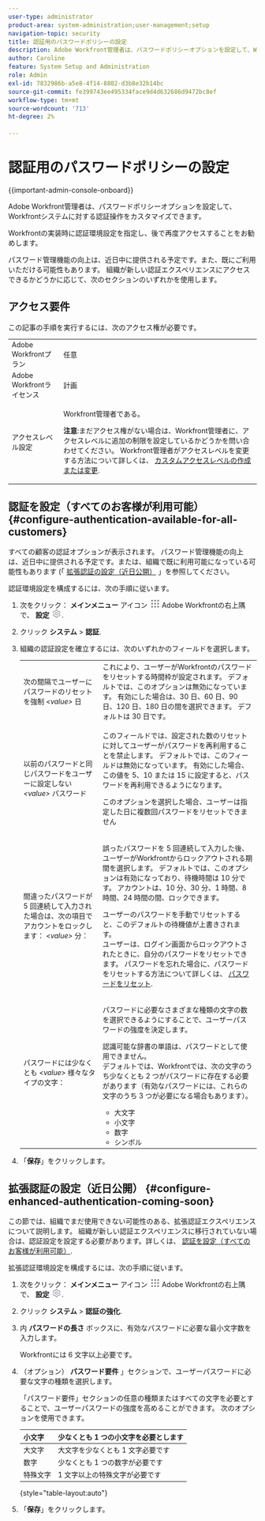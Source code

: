 ```yaml
---
user-type: administrator
product-area: system-administration;user-management;setup
navigation-topic: security
title: 認証用のパスワードポリシーの設定
description: Adobe Workfront管理者は、パスワードポリシーオプションを設定して、Workfrontシステムに対する認証操作をカスタマイズできます。
author: Caroline
feature: System Setup and Administration
role: Admin
exl-id: 7832986b-a5e8-4f14-8802-d3b8e32b14bc
source-git-commit: fe399743ee495334face9d4d632686d9472bc8ef
workflow-type: tm+mt
source-wordcount: '713'
ht-degree: 2%

---
```


# 認証用のパスワードポリシーの設定

{{important-admin-console-onboard}}

Adobe Workfront管理者は、パスワードポリシーオプションを設定して、Workfrontシステムに対する認証操作をカスタマイズできます。

Workfrontの実装時に認証環境設定を指定し、後で再度アクセスすることをお勧めします。

パスワード管理機能の向上は、近日中に提供される予定です。また、既にご利用いただける可能性もあります。 組織が新しい認証エクスペリエンスにアクセスできるかどうかに応じて、次のセクションのいずれかを使用します。

## アクセス要件

この記事の手順を実行するには、次のアクセス権が必要です。

<table style="table-layout:auto"> 
 <col> 
 <col> 
 <tbody> 
  <tr> 
   <td role="rowheader">Adobe Workfrontプラン</td> 
   <td>任意</td> 
  </tr> 
  <tr> 
   <td role="rowheader">Adobe Workfrontライセンス</td> 
   <td>計画</td> 
  </tr> 
  <tr> 
   <td role="rowheader">アクセスレベル設定</td> 
   <td> <p>Workfront管理者である。</p> <p><b>注意</b>:まだアクセス権がない場合は、Workfront管理者に、アクセスレベルに追加の制限を設定しているかどうかを問い合わせてください。 Workfront管理者がアクセスレベルを変更する方法について詳しくは、 <a href="../../../administration-and-setup/add-users/configure-and-grant-access/create-modify-access-levels.md" class="MCXref xref">カスタムアクセスレベルの作成または変更</a>.</p> </td> 
  </tr> 
 </tbody> 
</table>

## 認証を設定（すべてのお客様が利用可能） {#configure-authentication-available-for-all-customers}

すべての顧客の認証オプションが表示されます。 パスワード管理機能の向上は、近日中に提供される予定です。または、組織で既に利用可能になっている可能性もあります (「 [拡張認証の設定（近日公開）](#configure-enhanced-authentication-coming-soon) 」を参照してください。

認証環境設定を構成するには、次の手順に従います。

1. 次をクリック： **メインメニュー** アイコン ![](assets/main-menu-icon.png) Adobe Workfrontの右上隅で、 **設定** ![](assets/gear-icon-settings.png).

1. クリック **システム** > **認証**.

1. 組織の認証設定を確立するには、次のいずれかのフィールドを選択します。

   <table style="table-layout:auto"> 
    <col> 
    <col> 
    <tbody> 
     <tr> 
      <td role="rowheader">次の間隔でユーザーにパスワードのリセットを強制 <em>&lt;value&gt;</em> 日</td> 
      <td>これにより、ユーザーがWorkfrontのパスワードをリセットする時間枠が設定されます。 デフォルトでは、このオプションは無効になっています。 有効にした場合は、30 日、60 日、90 日、120 日、180 日の間を選択できます。 デフォルトは 30 日です。</td> 
     </tr> 
     <tr> 
      <td role="rowheader">以前のパスワードと同じパスワードをユーザーに設定しない <em>&lt;value&gt;</em> パスワード</td> 
      <td> <p>このフィールドでは、設定された数のリセットに対してユーザーがパスワードを再利用することを禁止します。 デフォルトでは、このフィールドは無効になっています。 有効にした場合、この値を 5、10 または 15 に設定すると、パスワードを再利用できるようになります。</p> <p>このオプションを選択した場合、ユーザーは指定した日に複数回パスワードをリセットできません</p> </td> 
     </tr> 
     <tr> 
      <td role="rowheader">間違ったパスワードが 5 回連続して入力された場合は、次の項目でアカウントをロックします： <em>&lt;value&gt;</em> 分： </td> 
      <td> <p>誤ったパスワードを 5 回連続して入力した後、ユーザーがWorkfrontからロックアウトされる期間を選択します。 デフォルトでは、このオプションは有効になっており、待機時間は 10 分です。 アカウントは、10 分、30 分、1 時間、8 時間、24 時間の間、ロックできます。 </p> <p>ユーザーのパスワードを手動でリセットすると、このデフォルトの待機値が上書きされます。 <br>ユーザーは、ログイン画面からロックアウトされたときに、自分のパスワードをリセットできます。 パスワードを忘れた場合に、パスワードをリセットする方法について詳しくは、 <a href="../../../workfront-basics/manage-your-account-and-profile/managing-your-workfront-account/reset-your-password.md" class="MCXref xref">パスワードをリセット</a>.</p> </td> 
     </tr> 
     <tr> 
      <td role="rowheader">パスワードには少なくとも <em>&lt;value&gt;</em> 様々なタイプの文字：</td> 
      <td> <p>パスワードに必要なさまざまな種類の文字の数を選択できるようにすることで、ユーザーパスワードの強度を決定します。</p> <p>認識可能な辞書の単語は、パスワードとして使用できません。<br>デフォルトでは、Workfrontでは、次の文字のうち少なくとも 2 つがパスワードに存在する必要があります（有効なパスワードには、これらの文字のうち 3 つが必要になる場合もあります）。 </p> 
       <ul> 
        <li>大文字</li> 
        <li>小文字</li> 
        <li>数字</li> 
        <li>シンボル</li> 
       </ul> </td> 
     </tr> 
    </tbody> 
   </table>

1. 「**保存**」をクリックします。

## 拡張認証の設定（近日公開） {#configure-enhanced-authentication-coming-soon}

この節では、組織でまだ使用できない可能性のある、拡張認証エクスペリエンスについて説明します。 組織が新しい認証エクスペリエンスに移行されていない場合は、認証設定を設定する必要があります。詳しくは、 [認証を設定（すべてのお客様が利用可能）](#configure-authentication-available-for-all-customers).

拡張認証環境設定を構成するには、次の手順に従います。

1. 次をクリック： **メインメニュー** アイコン ![](assets/main-menu-icon.png) Adobe Workfrontの右上隅で、 **設定** ![](assets/gear-icon-settings.png).

1. クリック **システム** > **認証の強化**.
1. 内 **パスワードの長さ** ボックスに、有効なパスワードに必要な最小文字数を入力します。

   Workfrontには 6 文字以上必要です。

1. （オプション） **パスワード要件** 」セクションで、ユーザーパスワードに必要な文字の種類を選択します。

   「パスワード要件」セクションの任意の種類またはすべての文字を必要とすることで、ユーザーパスワードの強度を高めることができます。 次のオプションを使用できます。

   | 小文字 | 少なくとも 1 つの小文字を必要とします |
   |---|---|
   | 大文字 | 大文字を少なくとも 1 文字必要です |
   | 数字 | 少なくとも 1 つの数字が必要です |
   | 特殊文字 | 1 文字以上の特殊文字が必要です |

   {style=&quot;table-layout:auto&quot;}

1. 「**保存**」をクリックします。
